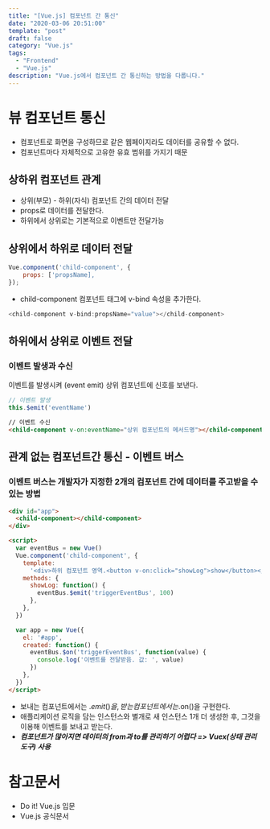 ```yaml
---
title: "[Vue.js] 컴포넌트 간 통신"
date: "2020-03-06 20:51:00"
template: "post"
draft: false
category: "Vue.js"
tags:
  - "Frontend"
  - "Vue.js"
description: "Vue.js에서 컴포넌트 간 통신하는 방법을 다룹니다."
---
```


# 뷰 컴포넌트 통신

- 컴포넌트로 화면을 구성하므로 같은 웹페이지라도 데이터를 공유할 수 없다.
- 컴포넌트마다 자체적으로 고유한 유효 범위를 가지기 때문

## 상하위 컴포넌트 관계

- 상위(부모) - 하위(자식) 컴포넌트 간의 데이터 전달
- props로 데이터를 전달한다.
- 하위에서 상위로는 기본적으로 이벤트만 전달가능

## 상위에서 하위로 데이터 전달

```javascript
Vue.component('child-component', {
    props: ['propsName],
});
```

- child-component 컴포넌트 태그에 v-bind 속성을 추가한다.

```javascript
<child-component v-bind:propsName="value"></child-component>
```

## 하위에서 상위로 이벤트 전달

### 이벤트 발생과 수신

이벤트를 발생시켜 (event emit) 상위 컴포넌트에 신호를 보낸다.

```javascript
// 이벤트 발생
this.$emit('eventName')
```

```html
// 이벤트 수신
<child-component v-on:eventName="상위 컴포넌트의 메서드명"></child-component>
```

## 관계 없는 컴포넌트간 통신 - 이벤트 버스

### 이벤트 버스는 개발자가 지정한 2개의 컴포넌트 간에 데이터를 주고받을 수 있는 방법

```html
<div id="app">
  <child-component></child-component>
</div>

<script>
  var eventBus = new Vue()
  Vue.component('child-component', {
    template:
      '<div>하위 컴포넌트 영역.<button v-on:click="showLog">show</button></div>',
    methods: {
      showLog: function() {
        eventBus.$emit('triggerEventBus', 100)
      },
    },
  })

  var app = new Vue({
    el: '#app',
    created: function() {
      eventBus.$on('triggerEventBus', function(value) {
        console.log('이벤트를 전달받음. 값: ', value)
      })
    },
  })
</script>
```

- 보내는 컴포넌트에서는 .$emit()을, 받는 컴포넌트에서는 .$on()을 구현한다.
- 애플리케이션 로직을 담는 인스턴스와 별개로 새 인스턴스 1개 더 생성한 후, 그것을 이용해 이벤트를 보내고 받는다.
- **_컴포넌트가 많아지면 데이터의 from과 to를 관리하기 어렵다 => Vuex(상태 관리 도구) 사용_**

# 참고문서

- <a src="http://www.yes24.com/Product/Goods/58206961">Do it! Vue.js 입문</a>
- <a src="https://kr.vuejs.org/v2/api/#updated">Vue.js 공식문서</a>